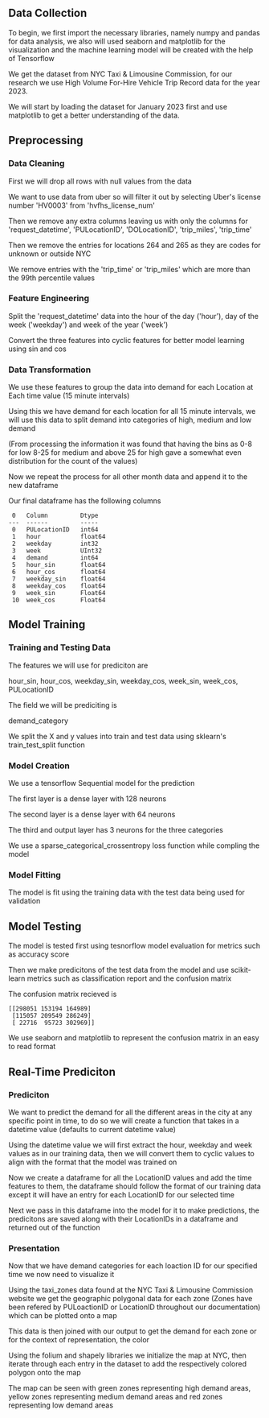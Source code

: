 ## Data Collection

To begin, we first import the necessary libraries, namely numpy and pandas for data analysis, we also will used seaborn and matplotlib for the visualization and the machine learning model will be created with the help of Tensorflow

We get the dataset from NYC Taxi & Limousine Commission, for our research we use High Volume For-Hire Vehicle Trip Record data for the year 2023.

We will start by loading the dataset for January 2023 first and use matplotlib to get a better understanding of the data.

## Preprocessing

### Data Cleaning

First we will drop all rows with null values from the data

We want to use data from uber so will filter it out by selecting Uber's license number 'HV0003' from 'hvfhs_license_num'

Then we remove any extra columns leaving us with only the columns for 'request_datetime', 'PULocationID', 'DOLocationID', 'trip_miles', 'trip_time'

Then we remove the entries for locations 264 and 265 as they are codes for unknown or outside NYC

We remove entries with the 'trip_time' or 'trip_miles' which are more than the 99th percentile values

### Feature Engineering

Split the 'request_datetime' data into the hour of the day ('hour'), day of the week ('weekday') and week of the year ('week')

Convert the three features into cyclic features for better model learning using sin and cos

### Data Transformation

We use these features to group the data into demand for each Location at Each time value (15 minute intervals)

Using this we have demand for each location for all 15 minute intervals, we will use this data to split demand into categories of high, medium and low demand

(From processing the information it was found that having the bins as 0-8 for low 8-25 for medium and above 25 for high gave a somewhat even distribution for the count of the values)

Now we repeat the process for all other month data and append it to the new dataframe

Our final dataframe has the following columns

```
 0   Column         Dtype  
---  ------         -----  
 0   PULocationID   int64  
 1   hour           float64
 2   weekday        int32  
 3   week           UInt32 
 4   demand         int64  
 5   hour_sin       float64
 6   hour_cos       float64
 7   weekday_sin    float64
 8   weekday_cos    float64
 9   week_sin       Float64
 10  week_cos       Float64
```

## Model Training

### Training and Testing Data

The features we will use for prediciton are

hour_sin, hour_cos, weekday_sin, weekday_cos, week_sin, week_cos, PULocationID

The field we will be prediciting is

demand_category

We split the X and y values into train and test data using sklearn's train_test_split function

### Model Creation

We use a tensorflow Sequential model for the prediction

The first layer is a dense layer with 128 neurons

The second layer is a dense layer with 64 neurons

The third and output layer has 3 neurons for the three categories

We use a sparse_categorical_crossentropy loss function while compling the model

### Model Fitting

The model is fit using the training data with the test data being used for validation

## Model Testing

The model is tested first using tesnorflow model evaluation for metrics such as accuracy score

Then we make predicitons of the test data from the model and use scikit-learn metrics such as classification report and the confusion matrix

The confusion matrix recieved is

```
[[298051 153194 164989]
 [115057 209549 286249]
 [ 22716  95723 302969]]
```

 We use seaborn and matplotlib to represent the confusion matrix in an easy to read format

 ## Real-Time Prediciton

### Prediciton
We want to predict the demand for all the different areas in the city at any specific point in time, to do so we will create a function that takes in a datetime value (defaults to current datetime value)

Using the datetime value we will first extract the hour, weekday and week values as in our training data, then we will convert them to cyclic values to align with the format that the model was trained on

Now we create a dataframe for all the LocationID values and add the time features to them, the dataframe should follow the format of our training data except it will have an entry for each LocationID for our selected time

Next we pass in this dataframe into the model for it to make predictions, the predicitons are saved along with their LocationIDs in a dataframe and returned out of the function

### Presentation
Now that we have demand categories for each loaction ID for our specified time we now need to visualize it

Using the taxi_zones data found at the NYC Taxi & Limousine Commission website we get the geographic polygonal data for each zone (Zones have been refered by PULoactionID or LocationID throughout our documentation) which can be plotted onto a map

This data is then joined with our output to get the demand for each zone or for the context of representation, the color

Using the folium and shapely libraries we initialize the map at NYC, then iterate through each entry in the dataset to add the respectively colored polygon onto the map

The map can be seen with green zones representing high demand areas, yellow zones representing medium demand areas and red zones representing low demand areas